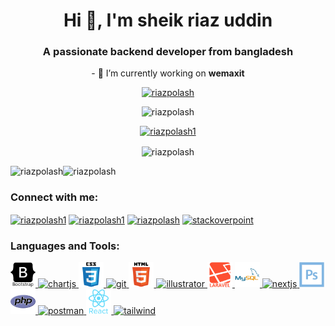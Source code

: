  
<!---
riazpolash/riazpolash is a ✨ special ✨ repository because its `README.md` (this file) appears on your GitHub profile.
You can click the Preview link to take a look at your changes.
--->


<h1 align="center">Hi 👋, I'm sheik riaz uddin</h1>
<h3 align="center">A passionate backend developer from bangladesh</h3>

<p align="center">- 🔭 I’m currently working on <b>wemaxit</b></p>
 
<p align="center"> <a href="#"><img src="https://github-profile-trophy.vercel.app/?username=riazpolash" alt="riazpolash" /></a> </p>

<p align="center"> <img src="https://komarev.com/ghpvc/?username=riazpolash&label=Profile%20views&color=0e75b6&style=flat" alt="riazpolash" /> </p>
<p align="center"> <a href="https://twitter.com/riazpolash1" target="blank"><img src="https://img.shields.io/twitter/follow/riazpolash1?logo=twitter&style=for-the-badge" alt="riazpolash1" /></a> </p>

<p align="center">
 <img align="center" src="https://github-readme-stats.vercel.app/api/top-langs?username=riazpolash&show_icons=true&locale=en&layout=compact" alt="riazpolash"  />
</p>
 

<p align="center" style="display:flex"> 
  <img align="center" src="https://github-readme-stats.vercel.app/api?username=riazpolash&show_icons=true&locale=en" alt="riazpolash"  />
 <img align="center" src="https://github-readme-streak-stats.herokuapp.com/?user=riazpolash&" alt="riazpolash"   />
</p>


<h3 align="left">Connect with me:</h3>
<p align="left">
   <a href="https://twitter.com/riazpolash1" target="blank"><img align="center" src="https://raw.githubusercontent.com/rahuldkjain/github-profile-readme-generator/master/src/images/icons/Social/twitter.svg" alt="riazpolash1" height="30" width="40" /></a>
   <a href="https://fb.com/riazpolash1" target="blank"><img align="center" src="https://raw.githubusercontent.com/rahuldkjain/github-profile-readme-generator/master/src/images/icons/Social/facebook.svg" alt="riazpolash1" height="30" width="40" /></a>
   <a href="https://instagram.com/riazpolash" target="blank"><img align="center" src="https://raw.githubusercontent.com/rahuldkjain/github-profile-readme-generator/master/src/images/icons/Social/instagram.svg" alt="riazpolash" height="30" width="40" /></a>
   <a href="https://www.youtube.com/c/stackoverpoint" target="blank"><img align="center" src="https://raw.githubusercontent.com/rahuldkjain/github-profile-readme-generator/master/src/images/icons/Social/youtube.svg" alt="stackoverpoint" height="30" width="40" /></a>
</p>

<h3 align="left">Languages and Tools:</h3>
<p align="left"> <a href="https://getbootstrap.com" target="_blank" rel="noreferrer"> <img src="https://raw.githubusercontent.com/devicons/devicon/master/icons/bootstrap/bootstrap-plain-wordmark.svg" alt="bootstrap" width="40" height="40"/> </a> <a href="https://www.chartjs.org" target="_blank" rel="noreferrer"> <img src="https://www.chartjs.org/media/logo-title.svg" alt="chartjs" width="40" height="40"/> </a> <a href="https://www.w3schools.com/css/" target="_blank" rel="noreferrer"> <img src="https://raw.githubusercontent.com/devicons/devicon/master/icons/css3/css3-original-wordmark.svg" alt="css3" width="40" height="40"/> </a> <a href="https://git-scm.com/" target="_blank" rel="noreferrer"> <img src="https://www.vectorlogo.zone/logos/git-scm/git-scm-icon.svg" alt="git" width="40" height="40"/> </a> <a href="https://www.w3.org/html/" target="_blank" rel="noreferrer"> <img src="https://raw.githubusercontent.com/devicons/devicon/master/icons/html5/html5-original-wordmark.svg" alt="html5" width="40" height="40"/> </a> <a href="https://www.adobe.com/in/products/illustrator.html" target="_blank" rel="noreferrer"> <img src="https://www.vectorlogo.zone/logos/adobe_illustrator/adobe_illustrator-icon.svg" alt="illustrator" width="40" height="40"/> </a> <a href="https://laravel.com/" target="_blank" rel="noreferrer"> <img src="https://raw.githubusercontent.com/devicons/devicon/master/icons/laravel/laravel-plain-wordmark.svg" alt="laravel" width="40" height="40"/> </a> <a href="https://www.mysql.com/" target="_blank" rel="noreferrer"> <img src="https://raw.githubusercontent.com/devicons/devicon/master/icons/mysql/mysql-original-wordmark.svg" alt="mysql" width="40" height="40"/> </a> <a href="https://nextjs.org/" target="_blank" rel="noreferrer"> <img src="https://cdn.worldvectorlogo.com/logos/nextjs-2.svg" alt="nextjs" width="40" height="40"/> </a> <a href="https://www.photoshop.com/en" target="_blank" rel="noreferrer"> <img src="https://raw.githubusercontent.com/devicons/devicon/master/icons/photoshop/photoshop-line.svg" alt="photoshop" width="40" height="40"/> </a> <a href="https://www.php.net" target="_blank" rel="noreferrer"> <img src="https://raw.githubusercontent.com/devicons/devicon/master/icons/php/php-original.svg" alt="php" width="40" height="40"/> </a> <a href="https://postman.com" target="_blank" rel="noreferrer"> <img src="https://www.vectorlogo.zone/logos/getpostman/getpostman-icon.svg" alt="postman" width="40" height="40"/> </a> <a href="https://reactjs.org/" target="_blank" rel="noreferrer"> <img src="https://raw.githubusercontent.com/devicons/devicon/master/icons/react/react-original-wordmark.svg" alt="react" width="40" height="40"/> </a> <a href="https://tailwindcss.com/" target="_blank" rel="noreferrer"> <img src="https://www.vectorlogo.zone/logos/tailwindcss/tailwindcss-icon.svg" alt="tailwind" width="40" height="40"/> </a> </p>

